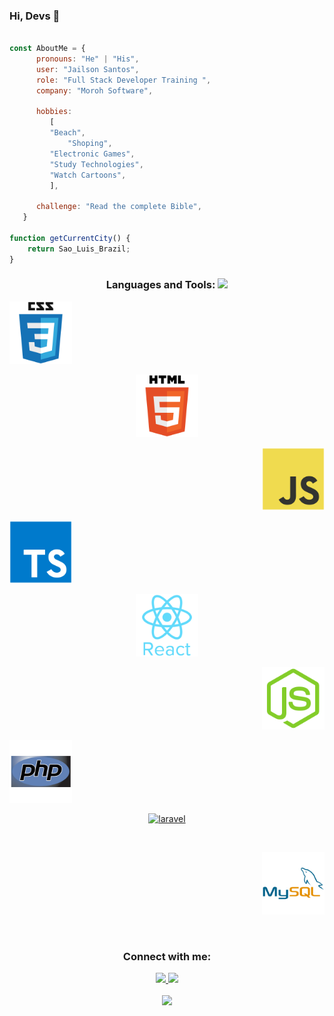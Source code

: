 ### Hi, Devs 👋

```javascript
 
const AboutMe = {
      pronouns: "He" | "His",
      user: "Jailson Santos",
      role: "Full Stack Developer Training ",
      company: "Moroh Software",

      hobbies: 
         [
	     "Beach",
             "Shoping",
	     "Electronic Games",
	     "Study Technologies",
	     "Watch Cartoons",
         ],
	 
      challenge: "Read the complete Bible",
   }

function getCurrentCity() {
	return Sao_Luis_Brazil;
}

 ```

<h3 align="center">Languages and Tools: <img src="https://media.giphy.com/media/WUlplcMpOCEmTGBtBW/giphy.gif" width="30"></h3>

<p align="left"> 
<a href="https://www.w3schools.com/css/" target="_blank"> 
  <img src="https://raw.githubusercontent.com/devicons/devicon/master/icons/css3/css3-original-wordmark.svg" alt="css3" width="100" height="100"/> 
</a>
</p>

<p align="center"> 
<a href="https://www.w3schools.com/html/" target="_blank"> 
  <img src="https://raw.githubusercontent.com/devicons/devicon/master/icons/html5/html5-original-wordmark.svg" alt="html5" width="100" height="100"/> 
</a>
</p>

<p align="right"> 
<a href="https://developer.mozilla.org/en-US/docs/Web/JavaScript" target="_blank"> 
  <img src="https://raw.githubusercontent.com/devicons/devicon/master/icons/javascript/javascript-original.svg" alt="javascript" width="100" height="100"/> 
</a>
</p>

<p align="left"> 
<a href="https://www.typescriptlang.org/" target="_blank"> 
  <img src="https://raw.githubusercontent.com/devicons/devicon/master/icons/typescript/typescript-original.svg" alt="typescript" width="100" height="100"/> 
</a>
</p>

<p align="center"> 
<a href="https://reactjs.org/" target="_blank"> 
  <img src="https://raw.githubusercontent.com/devicons/devicon/master/icons/react/react-original-wordmark.svg" alt="react" width="100" height="100"/>
</a>
</p>

<p align="right"> 
<a href="https://nodejs.org/en/docs/" target="_blank"> 
  <img src="https://raw.githubusercontent.com/devicons/devicon/master/icons/nodejs/nodejs-original.svg" alt="nodejs" width="100" height="100"/>
</a>
</p>

<p align="left"> 
<a href="https://www.php.net" target="_blank"> 
  <img src="https://raw.githubusercontent.com/devicons/devicon/master/icons/php/php-original.svg" alt="php" width="100" height="100"/>
</a>
</p>

<p align="center"> 
<a href="https://www.laravel.com/" target="_blank"> 
  <img src="https://cdn.jsdelivr.net/gh/devicons/devicon/icons/laravel/laravel-plain-wordmark.svg"  alt="laravel" width="100" height="100"/> 
</a> 
</p><br>

<p align="right"> 
<a href="https://www.mysql.com/" target="_blank"> 
  <img src="https://raw.githubusercontent.com/devicons/devicon/master/icons/mysql/mysql-original-wordmark.svg" alt="mysql" width="100" height="100"/> </a> 
</p><br>

<h3 align="center">Connect with me:</h3>
<div align="center">  
  <a href = "mailto:jailson.ads007@gmail.com">
    <img src="https://img.shields.io/badge/Gmail-D14836?style=for-the-badge&logo=gmail&logoColor=white" target="_blank">  
  </a>
  <a href="https://www.linkedin.com/in/jailson-santos-726395104/" target="_blank">
    <img src="https://img.shields.io/badge/-LinkedIn-%230077B5?style=for-the-badge&logo=linkedin&logoColor=white" target="_blank">
  </a> 
</div>
<br>
<div align="center">
  <a href="https://github.com/JailsonSantos">
  <img height="180em" src="https://github-readme-stats.vercel.app/api/top-langs/?username=JailsonSantos&layout=compact&langs_count=7&theme=dark"/>
</div>

